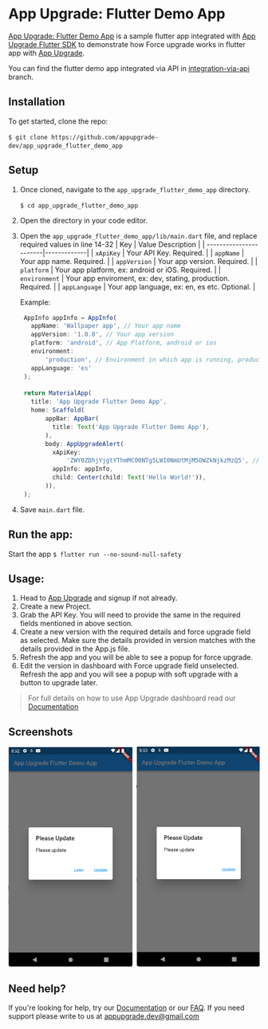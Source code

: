 # App Upgrade: Flutter Demo App

[App Upgrade: Flutter Demo App](https://github.com/appupgrade-dev/app_upgrade_flutter_demo_app) is a sample flutter app integrated with [App Upgrade Flutter SDK](https://pub.dev/packages/app_upgrade_flutter_sdk) to demonstrate how Force upgrade works in flutter app with [App Upgrade](https://appupgrade.dev).

You can find the flutter demo app integrated via API in [integration-via-api](https://github.com/appupgrade-dev/app_upgrade_flutter_demo_app/tree/integrate-via-api) branch.

## Installation

To get started, clone the repo:

`$ git clone https://github.com/appupgrade-dev/app_upgrade_flutter_demo_app`

## Setup

1. Once cloned, navigate to the `app_upgrade_flutter_demo_app` directory.

   `$ cd app_upgrade_flutter_demo_app`

2. Open the directory in your code editor.

3. Open the `app_upgrade_flutter_demo_app/lib/main.dart` file, and replace required values in line 14-32
   | Key                   | Value Description |
   | -----------------------|-------------|
   | `xApiKey`     | Your API Key. Required. |
   | `appName`  | Your app name. Required. |
   | `appVersion`  | Your app version. Required. |
   | `platform`  | Your app platform, ex: android or iOS. Required. |
   | `environment`  | Your app enviroment, ex: dev, stating, production. Required. |
   | `appLanguage`  | Your app language, ex: en, es etc. Optional. |

   Example:

   ```js
    AppInfo appInfo = AppInfo(
      appName: 'Wallpaper app', // Your app name
      appVersion: '1.0.0', // Your app version
      platform: 'android', // App Platform, android or ios
      environment:
          'production', // Environment in which app is running, production, staging or development etc.
      appLanguage: 'es'    
    );

    return MaterialApp(
      title: 'App Upgrade Flutter Demo App',
      home: Scaffold(
          appBar: AppBar(
            title: Text('App Upgrade Flutter Demo App'),
          ),
          body: AppUpgradeAlert(
            xApiKey:
                'ZWY0ZDhjYjgtYThmMC00NTg5LWI0NmUtMjM5OWZkNjkzMzQ5', // Your x-api-key
            appInfo: appInfo,
            child: Center(child: Text('Hello World!')),
          )),
    );
   ```

4. Save `main.dart` file.

## Run the app:
   Start the app
   `$ flutter run --no-sound-null-safety`

## Usage:   

1. Head to [App Upgrade](https://appupgrade.dev) and signup if not already.
2. Create a new Project.
3. Grab the API Key. You will need to provide the same in the required fields mentioned in above section.
4. Create a new version with the required details and force upgrade field as selected. Make sure the details provided in version matches with the details provided in the App.js file.
5. Refresh the app and you will be able to see a popup for force upgrade.
6. Edit the version in dashboard with Force upgrade field unselected. Refresh the app and you will see a popup with soft upgrade with a button to upgrade later.
 > For full details on how to use App Upgrade dashboard read our [Documentation](https://appupgrade.dev/docs)

## Screenshots
 ![forceupgrade_flutter_sdk](https://raw.githubusercontent.com/appupgrade-dev/app-upgrade-assets/main/images/forceupgrade_flutter_sdk.png)

## Need help?

If you're looking for help, try our [Documentation](https://appupgrade.dev/docs/) or our [FAQ](https://appupgrade.dev/docs/app-upgrade-faq).
If you need support please write to us at appupgrade.dev@gmail.com
